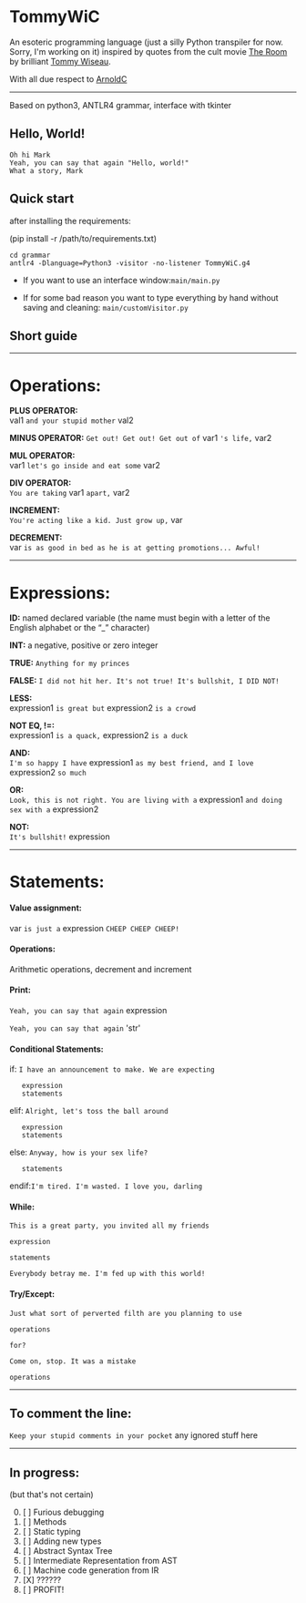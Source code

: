 # TommyWiC

An esoteric programming language (just a silly Python transpiler for now. Sorry, I'm working on it) inspired by
quotes from the cult movie [The Room](https://www.imdb.com/title/tt0368226/) by
brilliant [Tommy Wiseau](https://en.wikipedia.org/wiki/Tommy_Wiseau).

With all due respect to [ArnoldC](https://github.com/lhartikk/ArnoldC)

________________________________________________________________________________________________________________________

Based on python3, ANTLR4 grammar, interface with tkinter

## Hello, World!

    Oh hi Mark
    Yeah, you can say that again "Hello, world!"
    What a story, Mark

## Quick start

after installing the requirements:

(pip install -r /path/to/requirements.txt)

    cd grammar
    antlr4 -Dlanguage=Python3 -visitor -no-listener TommyWiC.g4

* If you want to use an interface window:`main/main.py`


* If for some bad reason you want to type everything by hand without saving and cleaning:
`main/customVisitor.py`

## Short guide

________________________________________________________________________________________________________________________

# Operations:

**PLUS OPERATOR:**  
val1 `and your stupid mother` val2

**MINUS OPERATOR:**
`Get out! Get out! Get out of` var1 `'s life,` var2

**MUL OPERATOR:**   
var1 `let's go inside and eat some` var2

**DIV OPERATOR:**   
`You are taking` var1 `apart,` var2

**INCREMENT:**      
`You're acting like a kid. Just grow up,` var

**DECREMENT:**     
var `is as good in bed as he is at getting promotions... Awful!`

________________________________________________________________________________________________________________________

# Expressions:

**ID:**
named declared variable (the name must begin with a letter of the English alphabet or the “_” character)

**INT:**
a negative, positive or zero integer

**TRUE:**
`Anything for my princes`

**FALSE:**
`I did not hit her. It's not true! It's bullshit, I DID NOT!`

**LESS:**  
expression1 `is great but` expression2 `is a crowd`

**NOT EQ, !=:**    
expression1 `is a quack,` expression2 `is a duck`

**AND:**   
`I'm so happy I have` expression1 `as my best friend, and I love` expression2 `so much`

**OR:**    
`Look, this is not right. You are living with a` expression1 `and doing sex with a` expression2

**NOT:**   
`It's bullshit!` expression
________________________________________________________________________________________________________________________

# Statements:

#### Value assignment:

var `is just a` expression `CHEEP CHEEP CHEEP! `

#### Operations:

Arithmetic operations, decrement and increment

#### Print:

`Yeah, you can say that again` expression

`Yeah, you can say that again` 'str'

#### Conditional Statements:

if:   `I have an announcement to make. We are expecting`

       expression 
       statements 

elif: `Alright, let's toss the ball around`

       expression 
       statements 

else: `Anyway, how is your sex life?`

       statements 

endif:`I'm tired. I'm wasted. I love you, darling`

#### While:

`This is a great party, you invited all my friends`

    expression

    statements

`Everybody betray me. I'm fed up with this world!`

#### Try/Except:

`Just what sort of perverted filth are you planning to use`

    operations

`for?`

`Come on, stop. It was a mistake`

    operations
________________________________________________________________________________________________________________________

## To comment the line:

`Keep your stupid comments in your pocket` any ignored stuff here
________________________________________________________________________________________________________________________

## In progress:
(but that's not certain)

0. [ ] Furious debugging
1. [ ] Methods
2. [ ] Static typing
3. [ ] Adding new types
4. [ ] Abstract Syntax Tree
5. [ ] Intermediate Representation from AST
6. [ ] Machine code generation from IR
6. [X] ??????
7. [ ] PROFIT!
